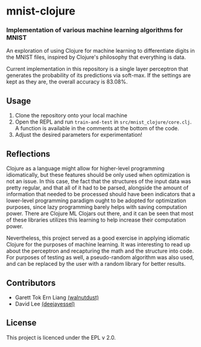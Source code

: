 # mnist-clojure

### Implementation of various machine learning algorithms for MNIST

An exploration of using Clojure for machine learning to differentiate digits in the MNIST files, inspired by Clojure's
philosophy that everything is data. 

Current implementation in this repository is a single layer perceptron that generates the probability of its predictions 
via soft-max. If the settings are kept as they are, the overall accuracy is 83.08%.

## Usage

1. Clone the repository onto your local machine
1. Open the REPL and run `train-and-test` in `src/mnist_clojure/core.clj`. A function is available in the comments at
the bottom of the code.
1. Adjust the desired parameters for experimentation!

## Reflections

Clojure as a language might allow for higher-level programming idiomatically, but these features should be only used 
when optimization is not an issue. In this case, the fact that the structures of the input data was pretty regular,
and that all of it had to be parsed, alongside the amount of information that needed to be processed should have been
indicators that a lower-level programming paradigm ought to be adopted for optimization purposes, since lazy programming
barely helps with saving computation power. There are Clojure ML Clojars out there, and it can be seen that most of 
these libraries utilizes this learning to help increase their computation power.

Nevertheless, this project served as a good exercise in applying idiomatic Clojure for the purposes of machine learning.
It was interesting to read up about the perceptron and recapturing the math and the structure into code. For purposes
of testing as well, a pseudo-random algorithm was also used, and can be replaced by the user with a random library for
better results.

## Contributors

* Garett Tok Ern Liang [(walnutdust)]((https://github.com/walnutdust/))
* David Lee [(deejayessel)](https://github.com/deejayessel/)

## License

This project is licenced under the EPL v 2.0.
